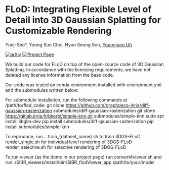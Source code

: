 # FLoD: Integrating Flexible Level of Detail into 3D Gaussian Splatting for Customizable Rendering

Yunji Seo*, Young Sun Choi, Hyun Seung Son, [Youngjung Uh](https://vilab.yonsei.ac.kr/member/professor)

[![arXiv](https://img.shields.io/badge/arXiv-2408.128894-b31b1b.svg)](https://arxiv.org/pdf/2408.12894v1) 
[![Project Page](https://img.shields.io/badge/Visit-Project_Page-007ec6.svg)](https://3dgs-flod.github.io/flod.github.io/)

We build our code for FLoD on top of the open-source code of 3D Gaussian Splatting.
In accordance with the licensing requirements, we have not deleted any license information from the base code. 

Our code was tested on conda environment installed with environment.yml and the submodules written below.

For submodule installation, run the following commands at /path/to/flod_code:
git clone https://github.com/graphdeco-inria/diff-gaussian-rasterization submodules/diff-gaussian-rasterization
git clone https://gitlab.inria.fr/bkerbl/simple-knn.git submodules/simple-knn
sudo apt install libglm-dev
pip install submodules/diff-gaussian-rasterization
pip install submodules/simple-knn

To reproduce, run...
train_{dataset_name}.sh to train 3DGS-FLoD
render_single.sh for individual level rendering of 3DGS-FLoD
render_selective.sh for selective rendering of 3DGS-FLoD

To run viewer (as the demo in our project page)
run convert4viewer.sh and run ./SIBR_viewers/install/bin/SIBR_flodViewer_app /path/to/your/model
